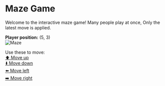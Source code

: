 # Maze Game  
Welcome to the interactive maze game! Many people play at once, Only the latest move is applied.

**Player position:** (5, 3)  
![Maze](https://github-maze-game.vercel.app/images/pos_5_3.png?t=1760620737368)

Use these to move:  
[⬆️ Move up](https://github-maze-game.vercel.app/move/5_3_w)  
[⬇️ Move down](https://github-maze-game.vercel.app/move/5_3_s)  
[⬅️ Move left](https://github-maze-game.vercel.app/move/5_3_a)  
[➡️ Move right](https://github-maze-game.vercel.app/move/5_3_d)
